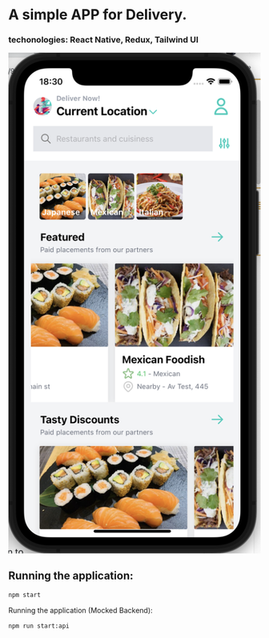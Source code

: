 # A simple APP for Delivery.
### techonologies: React Native, Redux, Tailwind UI 

![Screenshot](screenshot.png)

## Running the application:

```sh
npm start
```

Running the application (Mocked Backend):
```sh
npm run start:api
```
